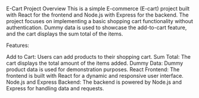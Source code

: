 E-Cart Project
Overview
This is a simple E-commerce (E-cart) project built with React for the frontend and Node.js with Express for the backend. The project focuses on implementing a basic shopping cart functionality without authentication. Dummy data is used to showcase the add-to-cart feature, and the cart displays the sum total of the items.

Features:

Add to Cart: Users can add products to their shopping cart.
Sum Total: The cart displays the total amount of the items added.
Dummy Data: Dummy product data is used for demonstration purposes.
React Frontend: The frontend is built with React for a dynamic and responsive user interface.
Node.js and Express Backend: The backend is powered by Node.js and Express for handling data and requests.
